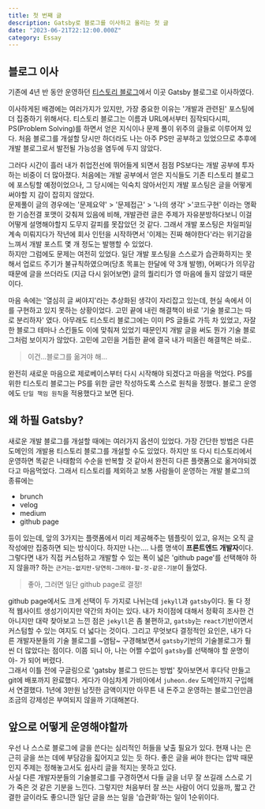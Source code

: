 ```yaml
---
title: 첫 번째 글
description: Gatsby로 블로그를 이사하고 올리는 첫 글
date: "2023-06-21T22:12:00.000Z"
category: Essay
---
```


## 블로그 이사

기존에 4년 반 동안 운영하던 [티스토리 블로그](https://ps-hjhj97.tistory.com)에서 이곳 Gatsby 블로그로 이사하였다.

이사하게된 배경에는 여러가지가 있지만, 가장 중요한 이유는 '개발과 관련된' 포스팅에 더 집중하기 위해서다. 티스토리 블로그는 이름과 URL에서부터 짐작되다시피, PS(Problem Solving)를 하면서 얻은 지식이나 문제 풀이 위주의 글들로 이루어져 있다. 처음 블로그를 개설할 당시만 하더라도 나는 아주 PS만 공부하고 있었으므로 추후에 개발 블로그로서 발전될 가능성을 염두에 두지 않았다.

그러다 시간이 흘러 내가 취업전선에 뛰어들게 되면서 점점 PS보다는 개발 공부에 투자하는 비중이 더 많아졌다. 처음에는 개발 공부에서 얻은 지식들도 기존 티스토리 블로그에 포스팅할 예정이었으나, 그 당시에는 익숙치 않아서인지 개발 포스팅은 글을 어떻게 써야할 지 감이 잡히지 않았다.  
문제풀이 글의 경우에는 '문제요약' > '문제접근' > '나의 생각' >'코드구현' 이라는 명확한 기승전결 포맷이 갖춰져 있음에 비해, 개발관련 글은 주제가 자유분방하다보니 이걸 어떻게 설명해야할지 도무지 갈피를 못잡았던 것 같다. 그래서 개발 포스팅은 차일피일 계속 미뤄지다가 작년에 회사 인턴을 시작하면서 '이제는 진짜 해야한다'라는 위기감을 느껴서 개발 포스트 몇 개 정도는 발행할 수 있었다.  
하지만 그럼에도 문제는 여전히 있었다. 일단 개발 포스팅을 스스로가 습관화하지는 못해서 업로드 주기가 불규칙하였으며(당초 목표는 한달에 약 3개 발행), 어쩌다가 의무감때문에 글을 쓰더라도 (지금 다시 읽어보면) 글의 퀄리티가 영 마음에 들지 않았기 때문이다.

마음 속에는 '열심히 글 써야지'라는 추상화된 생각이 자리잡고 있는데, 현실 속에서 이를 구현하고 있지 못하는 상황이었다. 고민 끝에 내린 해결책이 바로 '기술 블로그는 따로 분리하자' 였다. 아무래도 티스토리 블로그에는 이미 PS 글들로 가득 차 있었고, 자잘한 블로그 테마나 스킨들도 이에 맞춰져 있었기 때문인지 개발 글을 써도 뭔가 기술 블로그처럼 보이지가 않았다. 고민에 고민을 거듭한 끝에 결국 내가 떠올린 해결책은 바로..

> 이건...블로그를 옮겨야 해...

완전히 새로운 마음으로 제로베이스부터 다시 시작해야 되겠다고 마음을 먹었다. PS를 위한 티스토리 블로그는 PS를 위한 글만 작성하도록 스스로 원칙을 정했다. 블로그 운영에도 `단일 책임 원칙`을 적용했다고 보면 된다.

## 왜 하필 Gatsby?

새로운 개발 블로그를 개설할 때에는 여러가지 옵션이 있었다. 가장 간단한 방법은 다른 도메인의 개발용 티스토리 블로그를 개설할 수도 있었다. 하지만 또 다시 티스토리에서 운영하면 똑같은 나태함의 수순을 반복할 것 같아서 완전히 다른 플랫폼으로 옮겨야되겠다고 마음먹었다. 그래서 티스토리를 제외하고 보통 사람들이 운영하는 개발 블로그의 종류에는

- brunch
- velog
- medium
- github page

등이 있는데, 앞의 3가지는 플랫폼에서 미리 제공해주는 템플릿이 있고, 유저는 오직 글 작성에만 집중하면 되는 방식이다.
하지만 나는.... 나름 명색이 **프론트엔드 개발자**이다. 그렇다면 내가 직접 커스텀하고 개발할 수 있는 폭이 넓은 'github page'를 선택해야 하지 않을까? 하는 `근거는-없지만-당연히-그래야-할-것-같은-기분`이 들었다.

> 좋아, 그러면 일단 github page로 결정!

github page에서도 크게 선택이 두 가지로 나뉘는데 `jekyll`과 `gatsby`이다. 둘 다 정적 웹사이트 생성기이지만 약간의 차이는 있다. 내가 차이점에 대해서 정확히 조사한 건 아니지만 대략 찾아보고 느낀 점은 `jekyll`은 좀 불편하고, `gatsby`는 `react`기반이면서 커스텀할 수 있는 여지도 더 넓다는 것이다. 그리고 무엇보다 결정적인 요인은, 내가 다른 개발자분들의 기술 블로그를 ~염탐~ 구경해보면서 `gatsby`기반의 기술블로그가 훨씬 더 많았다는 점이다. 이쯤 되니 아, 나는 어쩔 수없이 `gatsby`를 선택해야 할 운명이야- 가 되어 버렸다.  
 그래서 이틀 전에 구글링으로 'gatsby 블로그 만드는 방법' 찾아보면서 후다닥 만들고 git에 배포까지 완료했다. 게다가 야심차게 가비아에서 `juheon.dev` 도메인까지 구입해서 연결했다. 1년에 3만원 남짓한 금액이지만 아무튼 내 돈주고 운영하는 블로그인만큼 조금의 강제성은 부여되지 않을까 기대해본다.

## 앞으로 어떻게 운영해야할까

우선 나 스스로 블로그에 글을 쓴다는 심리적인 허들을 낮출 필요가 있다. 현재 나는 은근히 글을 쓰는 데에 부담감을 짋어지고 있는 듯 하다. 좋은 글을 써야 한다는 압박 때문인지 주제는 정해놓고서도 쉽사리 글을 적지는 못하고 있다.  
사실 다른 개발자분들의 기술블로그를 구경하면서 다들 글을 너무 잘 쓰길래 스스로 기가 죽은 것 같은 기분을 느낀다. 그렇지만 처음부터 잘 쓰는 사람이 어디 있을까, 짧고 간결한 글이라도 좋으니깐 일단 글을 쓰는 일을 '습관화'하는 일이 1순위이다.
